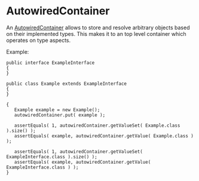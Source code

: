 # AutowiredContainer #

An [AutowiredContainer](http://code.google.com/p/utils-apl-derived/source/browse/trunk/utils-apl-derived/src/main/java/org/omnaest/utils/beans/autowired/AutowiredContainer.java) allows to store and resolve arbitrary objects based on their implemented types. This makes it to an top level container which operates on type aspects.

Example:

```
public interface ExampleInterface
{
}
 
public class Example extends ExampleInterface
{
}
 
{
   Example example = new Example();
   autowiredContainer.put( example );
   
   assertEquals( 1, autowiredContainer.getValueSet( Example.class ).size() );
   assertEquals( example, autowiredContainer.getValue( Example.class ) );
   
   assertEquals( 1, autowiredContainer.getValueSet( ExampleInterface.class ).size() );
   assertEquals( example, autowiredContainer.getValue( ExampleInterface.class ) );
}
```